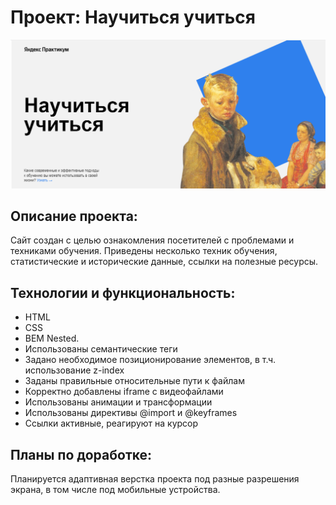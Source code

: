 # Проект: **Научиться учиться**
![Getting Started](./images/image_for_readme.png)
## Описание проекта:
Сайт создан с целью ознакомления посетителей с проблемами и техниками обучения. Приведены несколько техник обучения, статистические и исторические данные, ссылки на полезные ресурсы.
## Технологии и функциональность:
* HTML
* CSS
* BEM Nested.
* Использованы семантические теги
* Задано необходимое позиционирование элементов, в т.ч. использование z-index
* Заданы правильные относительные пути к файлам
* Корректно добавлены iframe c видеофайлами
* Использованы анимации и трансформации
* Использованы директивы @import и @keyframes
* Ссылки активные, реагируют на курсор
## Планы по доработке:
Планируется адаптивная верстка проекта под разные разрешения экрана, в том числе под мобильные устройства.
